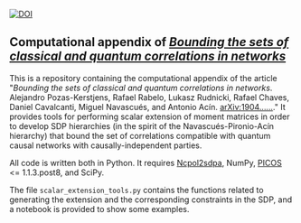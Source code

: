 [![DOI](https://zenodo.org/badge/DOI/10.5281/zenodo.2646262.svg)](https://doi.org/10.5281/zenodo.2646262)

## Computational appendix of *[Bounding the sets of classical and quantum correlations in networks](https://www.arxiv.org/abs/1904......)*

This is a repository containing the computational appendix of the article "*Bounding the sets of classical and quantum correlations in networks*. Alejandro Pozas-Kerstjens, Rafael Rabelo, Lukasz Rudnicki, Rafael Chaves, Daniel Cavalcanti, Miguel Navascués, and Antonio Acín. [arXiv:1904......](https://www.arxiv.org/abs/1904......)." It provides tools for performing scalar extension of moment matrices in order to develop SDP hierarchies (in the spirit of the Navascués-Pironio-Acín hierarchy) that bound the set of correlations compatible with quantum causal networks with causally-independent parties.

All code is written both in Python. It requires [Ncpol2sdpa](https://ncpol2sdpa.readthedocs.io/en/stable/), NumPy, [PICOS](https://picos-api.gitlab.io/picos/) <= 1.1.3.post8, and SciPy.

The file `scalar_extension_tools.py` contains the functions related to generating the extension and the corresponding constraints in the SDP, and a notebook is provided to show some examples.
